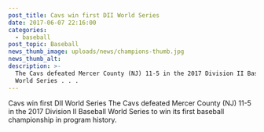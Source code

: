 ```yaml
---
post_title: Cavs win first DII World Series
date: 2017-06-07 22:16:00
categories:
  - baseball
post_topic: Baseball
news_thumb_image: uploads/news/champions-thumb.jpg
news_thumb_alt:
description: >-
  The Cavs defeated Mercer County (NJ) 11-5 in the 2017 Division II Baseball
  World Series . . .
---
```


Cavs win first DII World Series
​The Cavs defeated Mercer County (NJ) 11-5 in the 2017 Division II Baseball World Series to win its first baseball championship in program history.
